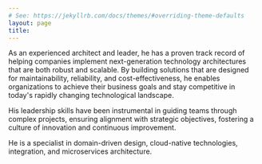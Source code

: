```yaml
---
# See: https://jekyllrb.com/docs/themes/#overriding-theme-defaults
layout: page
title:  
---
```

As an experienced architect and leader, he has a proven track record of helping companies implement next-generation technology architectures that are both robust and scalable. By building solutions that are designed for maintainability, reliability, and cost-effectiveness, he enables organizations to achieve their business goals and stay competitive in today's rapidly changing technological landscape.

His leadership skills have been instrumental in guiding teams through complex projects, ensuring alignment with strategic objectives, fostering a culture of innovation and continuous improvement.

He is a specialist in domain-driven design, cloud-native technologies, integration, and microservices architecture.

<!---
 He holds a Master's degree in Engineering Management from Sakarya University. In addition, he has obtained the following professional certifications. 

- The Open Group Architecture Framework (TOGAF) Certified
- ITIL Foundation
- PMI Agile Certified Practitioner (PMI-ACP)
- Certified Scrum Master (CSM)
- Kanban Management Professional (KMP)

-->